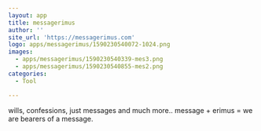 ```yaml
---
layout: app
title: messagerimus
author: ''
site_url: 'https://messagerimus.com'
logo: apps/messagerimus/1590230540072-1024.png
images:
  - apps/messagerimus/1590230540339-mes3.png
  - apps/messagerimus/1590230540855-mes2.png
categories:
  - Tool

---
```

wills, confessions, just messages and much more.. message + erimus = we are bearers of a message.
